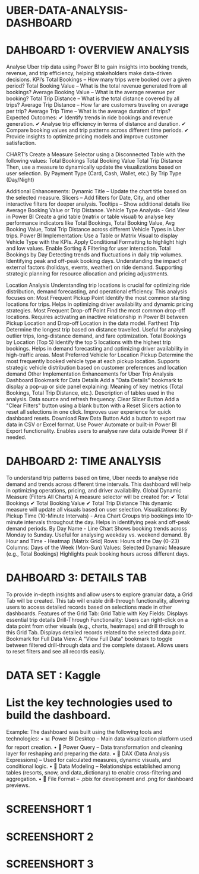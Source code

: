 # UBER-DATA-ANALYSIS-DASHBOARD 
# DAHBOARD 1: OVERVIEW ANALYSIS
Analyse Uber trip data using Power BI to gain insights into booking trends, revenue, and trip efficiency, helping stakeholders make data-driven decisions.
KPI’s
Total Bookings – How many trips were booked over a given period?
Total Booking Value – What is the total revenue generated from all bookings?
Average Booking Value – What is the average revenue per booking?
Total Trip Distance – What is the total distance covered by all trips?
Average Trip Distance – How far are customers traveling on average per trip?
Average Trip Time – What is the average duration of trips?
Expected Outcomes:
✔ Identify trends in ride bookings and revenue generation.
✔ Analyse trip efficiency in terms of distance and duration.
✔ Compare booking values and trip patterns across different time periods.
✔ Provide insights to optimize pricing models and improve customer satisfaction.

CHART’s
Create a Measure Selector using a Disconnected Table with the following values:
Total Bookings
Total Booking Value
Total Trip Distance
Then, use a measure to dynamically update the visualizations based on user selection.
By Payment Type (Card, Cash, Wallet, etc.)
By Trip Type (Day/Night)


Additional Enhancements:
Dynamic Title – Update the chart title based on the selected measure.
Slicers – Add filters for Date, City, and other interactive filters for deeper analysis.
Tooltips – Show additional details like Average Booking Value or Trip Distance.
Vehicle Type Analysis - Grid View in Power BI
Create a grid table (matrix or table visual) to analyse key performance indicators like Total Bookings, Total Booking Value, Avg Booking Value, Total Trip Distance across different Vehicle Types in Uber trips.
Power BI Implementation:
Use a Table or Matrix Visual to display Vehicle Type with the KPIs.
Apply Conditional Formatting to highlight high and low values.
Enable Sorting & Filtering for user interaction.
Total Bookings by Day
Detecting trends and fluctuations in daily trip volumes.
Identifying peak and off-peak booking days.
Understanding the impact of external factors (holidays, events, weather) on ride demand.
Supporting strategic planning for resource allocation and pricing adjustments.


Location Analysis
Understanding trip locations is crucial for optimizing ride distribution, demand forecasting, and operational efficiency. This analysis focuses on:
Most Frequent Pickup Point
Identify the most common starting locations for trips.
Helps in optimizing driver availability and dynamic pricing strategies.
Most Frequent Drop-off Point
Find the most common drop-off locations.
Requires activating an inactive relationship in Power BI between Pickup Location and Drop-off Location in the data model.
Farthest Trip
Determine the longest trip based on distance travelled.
Useful for analysing outlier trips, long-distance demand, and fare optimization.
Total Bookings by Location (Top 5)
Identify the top 5 locations with the highest trip bookings.
Helps in demand forecasting and optimizing driver availability in high-traffic areas.
Most Preferred Vehicle for Location Pickup
Determine the most frequently booked vehicle type at each pickup location.
Supports strategic vehicle distribution based on customer preferences and location demand
Other Implementation Enhancements for Uber Trip Analysis Dashboard
Bookmark for Data Details 
Add a "Data Details" bookmark to display a pop-up or side panel explaining:
Meaning of key metrics (Total Bookings, Total Trip Distance, etc.).
Description of tables used in the analysis.
Data source and refresh frequency.
Clear Slicer Button 
Add a "Clear Filters" button using a blank button with a Reset Slicers action to reset all selections in one click.
Improves user experience for quick dashboard resets.
Download Raw Data Button 
Add a button to export raw data in CSV or Excel format.
Use Power Automate or built-in Power BI Export functionality.
Enables users to analyse raw data outside Power BI if needed.


# DAHBOARD 2: TIME ANALYSIS
To understand trip patterns based on time, Uber needs to analyse ride demand and trends across different time intervals. This dashboard will help in optimizing operations, pricing, and driver availability.
Global Dynamic Measure (Filters All Charts)
A measure selector will be created for:
✔ Total Bookings
✔ Total Booking Value
✔ Total Trip Distance
This dynamic measure will update all visuals based on user selection.
Visualizations:
By Pickup Time (10-Minute Intervals) - Area Chart
Groups trip bookings into 10-minute intervals throughout the day.
Helps in identifying peak and off-peak demand periods.
By Day Name - Line Chart
Shows booking trends across Monday to Sunday.
Useful for analysing weekday vs. weekend demand.
By Hour and Time - Heatmap (Matrix Grid)
Rows: Hours of the Day (0–23)
Columns: Days of the Week (Mon-Sun)
Values: Selected Dynamic Measure (e.g., Total Bookings)
Highlights peak booking hours across different days.


 # DAHBOARD 3: DETAILS TAB
To provide in-depth insights and allow users to explore granular data, a Grid Tab will be created. This tab will enable drill-through functionality, allowing users to access detailed records based on selections made in other dashboards.
Features of the Grid Tab:
Grid Table with Key Fields:
Displays essential trip details
Drill-Through Functionality:
Users can right-click on a data point from other visuals (e.g., charts, heatmaps) and drill through to this Grid Tab.
Displays detailed records related to the selected data point.
Bookmark for Full Data View:
A "View Full Data" bookmark to toggle between filtered drill-through data and the complete dataset.
Allows users to reset filters and see all records easily.

# DATA SET : Kaggle

# List the key technologies used to build the dashboard.

Example: The dashboard was built using the following tools and technologies:
• 📊 Power BI Desktop – Main data visualization platform used for report creation.
• 📂 Power Query – Data transformation and cleaning layer for reshaping and preparing the data.
• 🧠 DAX (Data Analysis Expressions) – Used for calculated measures, dynamic visuals, and conditional logic.
• 📝 Data Modeling – Relationships established among tables (resorts, snow, and data_dictionary) to enable cross-filtering and aggregation.
• 📁 File Format – .pbix for development and .png for dashboard previews.

# SCREENSHORT 1

# SCREENSHORT 2

# SCREENSHORT 3
